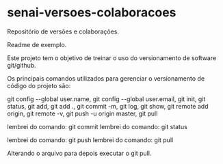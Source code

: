 # senai-versoes-colaboracoes
Repositório de versões e colaborações.

Readme de exemplo.

Este projeto tem o objetivo de treinar o uso do versionamento de software git/github.

Os principais comandos utilizados para gerenciar o versionamento de código do projeto são:

 git config --global user.name,  git config --global user.email, git init, git status, git add, git add .,
 git commit -m, git log, git show,  git remote add origin, git remote -v,  git push -u origin master,
 git pull


lembrei do comando: git commit
lembrei do comando: git status

lembrei do comando: git push
lembrei do comando: git pull

Alterando o arquivo para depois executar o git pull.
